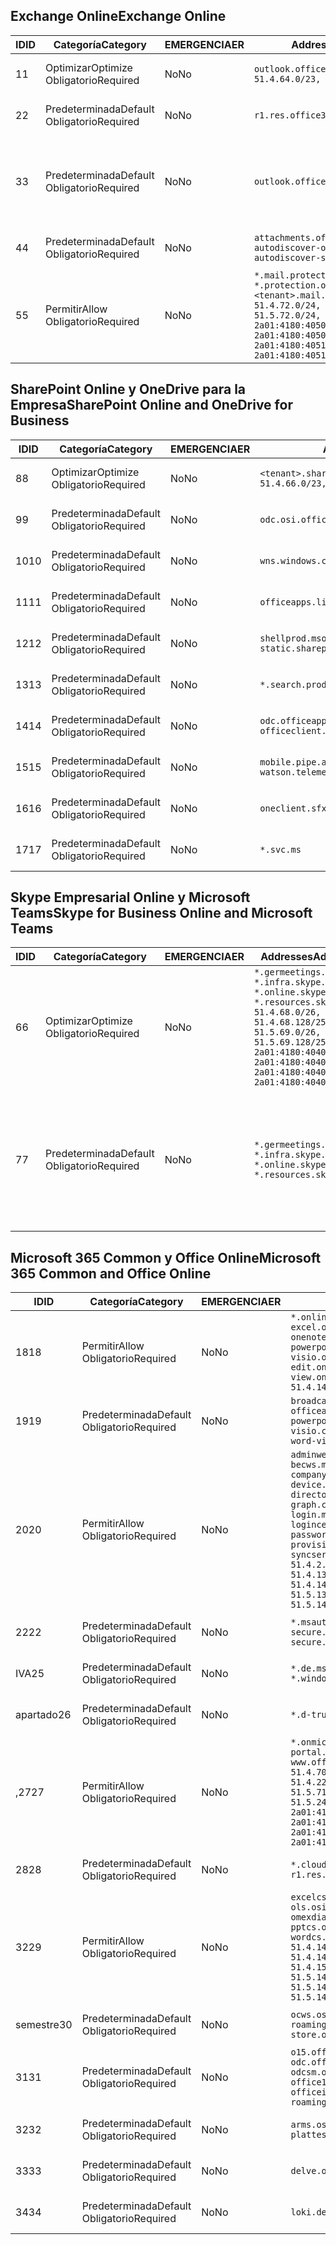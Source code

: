 <!--THIS FILE IS AUTOMATICALLY GENERATED. MANUAL CHANGES WILL BE OVERWRITTEN.-->
<!--Please contact the Office 365 Endpoints team with any questions.-->
<!--Germany endpoints version 2019072900-->
<!--File generated 2019-07-29 11:00:21.9662-->

## <a name="exchange-online"></a><span data-ttu-id="af540-101">Exchange Online</span><span class="sxs-lookup"><span data-stu-id="af540-101">Exchange Online</span></span>

<span data-ttu-id="af540-102">ID</span><span class="sxs-lookup"><span data-stu-id="af540-102">ID</span></span> | <span data-ttu-id="af540-103">Categoría</span><span class="sxs-lookup"><span data-stu-id="af540-103">Category</span></span> | <span data-ttu-id="af540-104">EMERGENCIA</span><span class="sxs-lookup"><span data-stu-id="af540-104">ER</span></span> | <span data-ttu-id="af540-105">Addresses</span><span class="sxs-lookup"><span data-stu-id="af540-105">Addresses</span></span> | <span data-ttu-id="af540-106">Puertos</span><span class="sxs-lookup"><span data-stu-id="af540-106">Ports</span></span>
-- | -------------------- | -- | ------------------------------------------------------------------------------------------------------------------------------------------------------------------------------------------------------------------------------------------------------------ | -------------------------------
<span data-ttu-id="af540-107">1</span><span class="sxs-lookup"><span data-stu-id="af540-107">1</span></span> | <span data-ttu-id="af540-108">Optimizar</span><span class="sxs-lookup"><span data-stu-id="af540-108">Optimize</span></span><BR><span data-ttu-id="af540-109">Obligatorio</span><span class="sxs-lookup"><span data-stu-id="af540-109">Required</span></span> | <span data-ttu-id="af540-110">No</span><span class="sxs-lookup"><span data-stu-id="af540-110">No</span></span> | `outlook.office.de`<BR>`51.4.64.0/23, 51.5.64.0/23` | <span data-ttu-id="af540-111">**TCP:** 443, 80</span><span class="sxs-lookup"><span data-stu-id="af540-111">**TCP:** 443, 80</span></span>
<span data-ttu-id="af540-112">2</span><span class="sxs-lookup"><span data-stu-id="af540-112">2</span></span> | <span data-ttu-id="af540-113">Predeterminada</span><span class="sxs-lookup"><span data-stu-id="af540-113">Default</span></span><BR><span data-ttu-id="af540-114">Obligatorio</span><span class="sxs-lookup"><span data-stu-id="af540-114">Required</span></span> | <span data-ttu-id="af540-115">No</span><span class="sxs-lookup"><span data-stu-id="af540-115">No</span></span> | `r1.res.office365.com` | <span data-ttu-id="af540-116">**TCP:** 443, 80</span><span class="sxs-lookup"><span data-stu-id="af540-116">**TCP:** 443, 80</span></span>
<span data-ttu-id="af540-117">3</span><span class="sxs-lookup"><span data-stu-id="af540-117">3</span></span> | <span data-ttu-id="af540-118">Predeterminada</span><span class="sxs-lookup"><span data-stu-id="af540-118">Default</span></span><BR><span data-ttu-id="af540-119">Obligatorio</span><span class="sxs-lookup"><span data-stu-id="af540-119">Required</span></span> | <span data-ttu-id="af540-120">No</span><span class="sxs-lookup"><span data-stu-id="af540-120">No</span></span> | `outlook.office.de` | <span data-ttu-id="af540-121">**TCP:** 143, 25, 587, 993, 995</span><span class="sxs-lookup"><span data-stu-id="af540-121">**TCP:** 143, 25, 587, 993, 995</span></span>
<span data-ttu-id="af540-122">4</span><span class="sxs-lookup"><span data-stu-id="af540-122">4</span></span> | <span data-ttu-id="af540-123">Predeterminada</span><span class="sxs-lookup"><span data-stu-id="af540-123">Default</span></span><BR><span data-ttu-id="af540-124">Obligatorio</span><span class="sxs-lookup"><span data-stu-id="af540-124">Required</span></span> | <span data-ttu-id="af540-125">No</span><span class="sxs-lookup"><span data-stu-id="af540-125">No</span></span> | `attachments.office365-net.de, autodiscover-outlook.office.de, autodiscover-s.outlook.de` | <span data-ttu-id="af540-126">**TCP:** 443, 80</span><span class="sxs-lookup"><span data-stu-id="af540-126">**TCP:** 443, 80</span></span>
<span data-ttu-id="af540-127">5</span><span class="sxs-lookup"><span data-stu-id="af540-127">5</span></span> | <span data-ttu-id="af540-128">Permitir</span><span class="sxs-lookup"><span data-stu-id="af540-128">Allow</span></span><BR><span data-ttu-id="af540-129">Obligatorio</span><span class="sxs-lookup"><span data-stu-id="af540-129">Required</span></span> | <span data-ttu-id="af540-130">No</span><span class="sxs-lookup"><span data-stu-id="af540-130">No</span></span> | `*.mail.protection.outlook.de, *.protection.outlook.de, <tenant>.mail.protection.outlook.de`<BR>`51.4.72.0/24, 51.4.80.0/27, 51.5.72.0/24, 51.5.80.0/27, 2a01:4180:4050:400::/64, 2a01:4180:4050:800::/64, 2a01:4180:4051:400::/64, 2a01:4180:4051:800::/64` | <span data-ttu-id="af540-131">**TCP:** 25, 443</span><span class="sxs-lookup"><span data-stu-id="af540-131">**TCP:** 25, 443</span></span>

## <a name="sharepoint-online-and-onedrive-for-business"></a><span data-ttu-id="af540-132">SharePoint Online y OneDrive para la Empresa</span><span class="sxs-lookup"><span data-stu-id="af540-132">SharePoint Online and OneDrive for Business</span></span>

<span data-ttu-id="af540-133">ID</span><span class="sxs-lookup"><span data-stu-id="af540-133">ID</span></span> | <span data-ttu-id="af540-134">Categoría</span><span class="sxs-lookup"><span data-stu-id="af540-134">Category</span></span> | <span data-ttu-id="af540-135">EMERGENCIA</span><span class="sxs-lookup"><span data-stu-id="af540-135">ER</span></span> | <span data-ttu-id="af540-136">Addresses</span><span class="sxs-lookup"><span data-stu-id="af540-136">Addresses</span></span> | <span data-ttu-id="af540-137">Puertos</span><span class="sxs-lookup"><span data-stu-id="af540-137">Ports</span></span>
-- | -------------------- | -- | ------------------------------------------------------------------------------ | ----------------
<span data-ttu-id="af540-138">8</span><span class="sxs-lookup"><span data-stu-id="af540-138">8</span></span> | <span data-ttu-id="af540-139">Optimizar</span><span class="sxs-lookup"><span data-stu-id="af540-139">Optimize</span></span><BR><span data-ttu-id="af540-140">Obligatorio</span><span class="sxs-lookup"><span data-stu-id="af540-140">Required</span></span> | <span data-ttu-id="af540-141">No</span><span class="sxs-lookup"><span data-stu-id="af540-141">No</span></span> | `<tenant>.sharepoint.de`<BR>`51.4.66.0/23, 51.5.66.0/23` | <span data-ttu-id="af540-142">**TCP:** 443, 80</span><span class="sxs-lookup"><span data-stu-id="af540-142">**TCP:** 443, 80</span></span>
<span data-ttu-id="af540-143">9</span><span class="sxs-lookup"><span data-stu-id="af540-143">9</span></span> | <span data-ttu-id="af540-144">Predeterminada</span><span class="sxs-lookup"><span data-stu-id="af540-144">Default</span></span><BR><span data-ttu-id="af540-145">Obligatorio</span><span class="sxs-lookup"><span data-stu-id="af540-145">Required</span></span> | <span data-ttu-id="af540-146">No</span><span class="sxs-lookup"><span data-stu-id="af540-146">No</span></span> | `odc.osi.office.de` | <span data-ttu-id="af540-147">**TCP:** 443, 80</span><span class="sxs-lookup"><span data-stu-id="af540-147">**TCP:** 443, 80</span></span>
<span data-ttu-id="af540-148">10</span><span class="sxs-lookup"><span data-stu-id="af540-148">10</span></span> | <span data-ttu-id="af540-149">Predeterminada</span><span class="sxs-lookup"><span data-stu-id="af540-149">Default</span></span><BR><span data-ttu-id="af540-150">Obligatorio</span><span class="sxs-lookup"><span data-stu-id="af540-150">Required</span></span> | <span data-ttu-id="af540-151">No</span><span class="sxs-lookup"><span data-stu-id="af540-151">No</span></span> | `wns.windows.com` | <span data-ttu-id="af540-152">**TCP:** 443, 80</span><span class="sxs-lookup"><span data-stu-id="af540-152">**TCP:** 443, 80</span></span>
<span data-ttu-id="af540-153">11</span><span class="sxs-lookup"><span data-stu-id="af540-153">11</span></span> | <span data-ttu-id="af540-154">Predeterminada</span><span class="sxs-lookup"><span data-stu-id="af540-154">Default</span></span><BR><span data-ttu-id="af540-155">Obligatorio</span><span class="sxs-lookup"><span data-stu-id="af540-155">Required</span></span> | <span data-ttu-id="af540-156">No</span><span class="sxs-lookup"><span data-stu-id="af540-156">No</span></span> | `officeapps.live.com` | <span data-ttu-id="af540-157">**TCP:** 443, 80</span><span class="sxs-lookup"><span data-stu-id="af540-157">**TCP:** 443, 80</span></span>
<span data-ttu-id="af540-158">12</span><span class="sxs-lookup"><span data-stu-id="af540-158">12</span></span> | <span data-ttu-id="af540-159">Predeterminada</span><span class="sxs-lookup"><span data-stu-id="af540-159">Default</span></span><BR><span data-ttu-id="af540-160">Obligatorio</span><span class="sxs-lookup"><span data-stu-id="af540-160">Required</span></span> | <span data-ttu-id="af540-161">No</span><span class="sxs-lookup"><span data-stu-id="af540-161">No</span></span> | `shellprod.msocdn.de, spoprod-a.akamaihd.net, static.sharepointonline.com` | <span data-ttu-id="af540-162">**TCP:** 443, 80</span><span class="sxs-lookup"><span data-stu-id="af540-162">**TCP:** 443, 80</span></span>
<span data-ttu-id="af540-163">13</span><span class="sxs-lookup"><span data-stu-id="af540-163">13</span></span> | <span data-ttu-id="af540-164">Predeterminada</span><span class="sxs-lookup"><span data-stu-id="af540-164">Default</span></span><BR><span data-ttu-id="af540-165">Obligatorio</span><span class="sxs-lookup"><span data-stu-id="af540-165">Required</span></span> | <span data-ttu-id="af540-166">No</span><span class="sxs-lookup"><span data-stu-id="af540-166">No</span></span> | `*.search.production.de.azuretrafficmanager.de` | <span data-ttu-id="af540-167">**TCP:** 443</span><span class="sxs-lookup"><span data-stu-id="af540-167">**TCP:** 443</span></span>
<span data-ttu-id="af540-168">14</span><span class="sxs-lookup"><span data-stu-id="af540-168">14</span></span> | <span data-ttu-id="af540-169">Predeterminada</span><span class="sxs-lookup"><span data-stu-id="af540-169">Default</span></span><BR><span data-ttu-id="af540-170">Obligatorio</span><span class="sxs-lookup"><span data-stu-id="af540-170">Required</span></span> | <span data-ttu-id="af540-171">No</span><span class="sxs-lookup"><span data-stu-id="af540-171">No</span></span> | `odc.officeapps.live.com, officeclient.microsoft.com` | <span data-ttu-id="af540-172">**TCP:** 443, 80</span><span class="sxs-lookup"><span data-stu-id="af540-172">**TCP:** 443, 80</span></span>
<span data-ttu-id="af540-173">15</span><span class="sxs-lookup"><span data-stu-id="af540-173">15</span></span> | <span data-ttu-id="af540-174">Predeterminada</span><span class="sxs-lookup"><span data-stu-id="af540-174">Default</span></span><BR><span data-ttu-id="af540-175">Obligatorio</span><span class="sxs-lookup"><span data-stu-id="af540-175">Required</span></span> | <span data-ttu-id="af540-176">No</span><span class="sxs-lookup"><span data-stu-id="af540-176">No</span></span> | `mobile.pipe.aria.microsoft.com, ssw.live.com, watson.telemetry.microsoft.com` | <span data-ttu-id="af540-177">**TCP:** 443, 80</span><span class="sxs-lookup"><span data-stu-id="af540-177">**TCP:** 443, 80</span></span>
<span data-ttu-id="af540-178">16</span><span class="sxs-lookup"><span data-stu-id="af540-178">16</span></span> | <span data-ttu-id="af540-179">Predeterminada</span><span class="sxs-lookup"><span data-stu-id="af540-179">Default</span></span><BR><span data-ttu-id="af540-180">Obligatorio</span><span class="sxs-lookup"><span data-stu-id="af540-180">Required</span></span> | <span data-ttu-id="af540-181">No</span><span class="sxs-lookup"><span data-stu-id="af540-181">No</span></span> | `oneclient.sfx.ms` | <span data-ttu-id="af540-182">**TCP:** 443, 80</span><span class="sxs-lookup"><span data-stu-id="af540-182">**TCP:** 443, 80</span></span>
<span data-ttu-id="af540-183">17</span><span class="sxs-lookup"><span data-stu-id="af540-183">17</span></span> | <span data-ttu-id="af540-184">Predeterminada</span><span class="sxs-lookup"><span data-stu-id="af540-184">Default</span></span><BR><span data-ttu-id="af540-185">Obligatorio</span><span class="sxs-lookup"><span data-stu-id="af540-185">Required</span></span> | <span data-ttu-id="af540-186">No</span><span class="sxs-lookup"><span data-stu-id="af540-186">No</span></span> | `*.svc.ms` | <span data-ttu-id="af540-187">**TCP:** 443, 80</span><span class="sxs-lookup"><span data-stu-id="af540-187">**TCP:** 443, 80</span></span>

## <a name="skype-for-business-online-and-microsoft-teams"></a><span data-ttu-id="af540-188">Skype Empresarial Online y Microsoft Teams</span><span class="sxs-lookup"><span data-stu-id="af540-188">Skype for Business Online and Microsoft Teams</span></span>

<span data-ttu-id="af540-189">ID</span><span class="sxs-lookup"><span data-stu-id="af540-189">ID</span></span> | <span data-ttu-id="af540-190">Categoría</span><span class="sxs-lookup"><span data-stu-id="af540-190">Category</span></span> | <span data-ttu-id="af540-191">EMERGENCIA</span><span class="sxs-lookup"><span data-stu-id="af540-191">ER</span></span> | <span data-ttu-id="af540-192">Addresses</span><span class="sxs-lookup"><span data-stu-id="af540-192">Addresses</span></span> | <span data-ttu-id="af540-193">Puertos</span><span class="sxs-lookup"><span data-stu-id="af540-193">Ports</span></span>
-- | -------------------- | -- | ----------------------------------------------------------------------------------------------------------------------------------------------------------------------------------------------------------------------------------------------- | --------------------------------------------------
<span data-ttu-id="af540-194">6</span><span class="sxs-lookup"><span data-stu-id="af540-194">6</span></span> | <span data-ttu-id="af540-195">Optimizar</span><span class="sxs-lookup"><span data-stu-id="af540-195">Optimize</span></span><BR><span data-ttu-id="af540-196">Obligatorio</span><span class="sxs-lookup"><span data-stu-id="af540-196">Required</span></span> | <span data-ttu-id="af540-197">No</span><span class="sxs-lookup"><span data-stu-id="af540-197">No</span></span> | `*.germeetings.skype.de, *.infra.skype.de, *.online.skype.de, *.resources.skype.de`<BR>`51.4.68.0/26, 51.4.68.128/25, 51.5.69.0/26, 51.5.69.128/25, 2a01:4180:4040:1::/64, 2a01:4180:4040:2::/64, 2a01:4180:4040:7::/64, 2a01:4180:4040:8::/64` | <span data-ttu-id="af540-198">**TCP:** 443, 80</span><span class="sxs-lookup"><span data-stu-id="af540-198">**TCP:** 443, 80</span></span><BR><span data-ttu-id="af540-199">**UDP:** 3478</span><span class="sxs-lookup"><span data-stu-id="af540-199">**UDP:** 3478</span></span>
<span data-ttu-id="af540-200">7</span><span class="sxs-lookup"><span data-stu-id="af540-200">7</span></span> | <span data-ttu-id="af540-201">Predeterminada</span><span class="sxs-lookup"><span data-stu-id="af540-201">Default</span></span><BR><span data-ttu-id="af540-202">Obligatorio</span><span class="sxs-lookup"><span data-stu-id="af540-202">Required</span></span> | <span data-ttu-id="af540-203">No</span><span class="sxs-lookup"><span data-stu-id="af540-203">No</span></span> | `*.germeetings.skype.de, *.infra.skype.de, *.online.skype.de, *.resources.skype.de` | <span data-ttu-id="af540-204">**TCP:** 5061, 50000-59999</span><span class="sxs-lookup"><span data-stu-id="af540-204">**TCP:** 5061, 50000-59999</span></span><BR><span data-ttu-id="af540-205">**UDP:** 50000-59999</span><span class="sxs-lookup"><span data-stu-id="af540-205">**UDP:** 50000-59999</span></span>

## <a name="microsoft-365-common-and-office-online"></a><span data-ttu-id="af540-206">Microsoft 365 Common y Office Online</span><span class="sxs-lookup"><span data-stu-id="af540-206">Microsoft 365 Common and Office Online</span></span>

<span data-ttu-id="af540-207">ID</span><span class="sxs-lookup"><span data-stu-id="af540-207">ID</span></span> | <span data-ttu-id="af540-208">Categoría</span><span class="sxs-lookup"><span data-stu-id="af540-208">Category</span></span> | <span data-ttu-id="af540-209">EMERGENCIA</span><span class="sxs-lookup"><span data-stu-id="af540-209">ER</span></span> | <span data-ttu-id="af540-210">Addresses</span><span class="sxs-lookup"><span data-stu-id="af540-210">Addresses</span></span> | <span data-ttu-id="af540-211">Puertos</span><span class="sxs-lookup"><span data-stu-id="af540-211">Ports</span></span>
-- | ------------------- | -- | -------------------------------------------------------------------------------------------------------------------------------------------------------------------------------------------------------------------------------------------------------------------------------------------------------------------------------------------------------------------------------------------------------------------------------------------------------------------------------------------------------------------------------------------------------------------------------------------------------------------------- | ----------------
<span data-ttu-id="af540-212">18</span><span class="sxs-lookup"><span data-stu-id="af540-212">18</span></span> | <span data-ttu-id="af540-213">Permitir</span><span class="sxs-lookup"><span data-stu-id="af540-213">Allow</span></span><BR><span data-ttu-id="af540-214">Obligatorio</span><span class="sxs-lookup"><span data-stu-id="af540-214">Required</span></span> | <span data-ttu-id="af540-215">No</span><span class="sxs-lookup"><span data-stu-id="af540-215">No</span></span> | `*.online.office.de, broadcast.online.office.de, excel.online.office.de, onenote.online.office.de, powerpoint.online.office.de, visio.online.office.de, word-edit.online.office.de, word-view.online.office.de`<BR>`51.4.144.200/32, 51.5.149.3/32, 51.18.16.0/23` | <span data-ttu-id="af540-216">**TCP:** 443</span><span class="sxs-lookup"><span data-stu-id="af540-216">**TCP:** 443</span></span>
<span data-ttu-id="af540-217">19</span><span class="sxs-lookup"><span data-stu-id="af540-217">19</span></span> | <span data-ttu-id="af540-218">Predeterminada</span><span class="sxs-lookup"><span data-stu-id="af540-218">Default</span></span><BR><span data-ttu-id="af540-219">Obligatorio</span><span class="sxs-lookup"><span data-stu-id="af540-219">Required</span></span> | <span data-ttu-id="af540-220">No</span><span class="sxs-lookup"><span data-stu-id="af540-220">No</span></span> | `broadcast.cdn.office.de, excel.cdn.office.de, officeapps.cdn.office.de, onenote.cdn.office.de, powerpoint.cdn.office.de, view.cdn.office.de, visio.cdn.office.de, word-edit.cdn.office.de, word-view.cdn.office.de` | <span data-ttu-id="af540-221">**TCP:** 443</span><span class="sxs-lookup"><span data-stu-id="af540-221">**TCP:** 443</span></span>
<span data-ttu-id="af540-222">20</span><span class="sxs-lookup"><span data-stu-id="af540-222">20</span></span> | <span data-ttu-id="af540-223">Permitir</span><span class="sxs-lookup"><span data-stu-id="af540-223">Allow</span></span><BR><span data-ttu-id="af540-224">Obligatorio</span><span class="sxs-lookup"><span data-stu-id="af540-224">Required</span></span> | <span data-ttu-id="af540-225">No</span><span class="sxs-lookup"><span data-stu-id="af540-225">No</span></span> | `adminwebservice.microsoftonline.de, becws.microsoftonline.de, companymanager.microsoftonline.de, device.login.microsoftonline.de, directoryprovisioning.cloudapi.de, graph.cloudapi.de, graph.microsoft.de, login.microsoftonline.de, logincert.microsoftonline.de, pas.cloudapi.de, passwordreset.activedirectory.microsoftazure.de, provisioningapi.microsoftonline.de, syncservice.microsoftonline.de`<BR>`51.4.2.10/32, 51.4.71.61/32, 51.4.136.38/31, 51.4.136.40/31, 51.4.136.42/32, 51.4.146.38/32, 51.4.146.206/32, 51.5.16.7/32, 51.5.71.22/32, 51.5.136.32/30, 51.5.136.36/32, 51.5.145.29/32, 51.5.145.122/32` | <span data-ttu-id="af540-226">**TCP:** 443, 80</span><span class="sxs-lookup"><span data-stu-id="af540-226">**TCP:** 443, 80</span></span>
<span data-ttu-id="af540-227">22</span><span class="sxs-lookup"><span data-stu-id="af540-227">22</span></span> | <span data-ttu-id="af540-228">Predeterminada</span><span class="sxs-lookup"><span data-stu-id="af540-228">Default</span></span><BR><span data-ttu-id="af540-229">Obligatorio</span><span class="sxs-lookup"><span data-stu-id="af540-229">Required</span></span> | <span data-ttu-id="af540-230">No</span><span class="sxs-lookup"><span data-stu-id="af540-230">No</span></span> | `*.msauth.net, *.msftauth.net, secure.aadcdn.microsoftonline-p.com, secure.aadcdn.microsoftonline-p.de` | <span data-ttu-id="af540-231">**TCP:** 443, 80</span><span class="sxs-lookup"><span data-stu-id="af540-231">**TCP:** 443, 80</span></span>
<span data-ttu-id="af540-232">IVA</span><span class="sxs-lookup"><span data-stu-id="af540-232">25</span></span> | <span data-ttu-id="af540-233">Predeterminada</span><span class="sxs-lookup"><span data-stu-id="af540-233">Default</span></span><BR><span data-ttu-id="af540-234">Obligatorio</span><span class="sxs-lookup"><span data-stu-id="af540-234">Required</span></span> | <span data-ttu-id="af540-235">No</span><span class="sxs-lookup"><span data-stu-id="af540-235">No</span></span> | `*.de.msods.nsatc.net, *.office.de.akadns.net, *.windows.de.nsatc.net, officehome.msocdn.de` | <span data-ttu-id="af540-236">**TCP:** 443, 80</span><span class="sxs-lookup"><span data-stu-id="af540-236">**TCP:** 443, 80</span></span>
<span data-ttu-id="af540-237">apartado</span><span class="sxs-lookup"><span data-stu-id="af540-237">26</span></span> | <span data-ttu-id="af540-238">Predeterminada</span><span class="sxs-lookup"><span data-stu-id="af540-238">Default</span></span><BR><span data-ttu-id="af540-239">Obligatorio</span><span class="sxs-lookup"><span data-stu-id="af540-239">Required</span></span> | <span data-ttu-id="af540-240">No</span><span class="sxs-lookup"><span data-stu-id="af540-240">No</span></span> | `*.d-trust.net` | <span data-ttu-id="af540-241">**TCP:** 443, 80</span><span class="sxs-lookup"><span data-stu-id="af540-241">**TCP:** 443, 80</span></span>
<span data-ttu-id="af540-242">,27</span><span class="sxs-lookup"><span data-stu-id="af540-242">27</span></span> | <span data-ttu-id="af540-243">Permitir</span><span class="sxs-lookup"><span data-stu-id="af540-243">Allow</span></span><BR><span data-ttu-id="af540-244">Obligatorio</span><span class="sxs-lookup"><span data-stu-id="af540-244">Required</span></span> | <span data-ttu-id="af540-245">No</span><span class="sxs-lookup"><span data-stu-id="af540-245">No</span></span> | `*.onmicrosoft.de, *.osi.office.de, office.de, portal.office.de, webshell.suite.office.de, www.office.de`<BR>`51.4.70.0/24, 51.4.71.0/24, 51.4.226.115/32, 51.4.227.178/32, 51.4.230.178/32, 51.5.70.0/24, 51.5.71.0/24, 51.5.147.48/32, 51.5.242.163/32, 51.5.245.67/32, 2a01:4180:2001::92/128, 2a01:4180:2001::234/128, 2a01:4180:2001::3b8/128, 2a01:4180:2401::11f/128, 2a01:4180:2401::33b/128, 2a01:4180:2401::55b/128` | <span data-ttu-id="af540-246">**TCP:** 443, 80</span><span class="sxs-lookup"><span data-stu-id="af540-246">**TCP:** 443, 80</span></span>
<span data-ttu-id="af540-247">28</span><span class="sxs-lookup"><span data-stu-id="af540-247">28</span></span> | <span data-ttu-id="af540-248">Predeterminada</span><span class="sxs-lookup"><span data-stu-id="af540-248">Default</span></span><BR><span data-ttu-id="af540-249">Obligatorio</span><span class="sxs-lookup"><span data-stu-id="af540-249">Required</span></span> | <span data-ttu-id="af540-250">No</span><span class="sxs-lookup"><span data-stu-id="af540-250">No</span></span> | `*.cloudfront.net, prod.msocdn.de, r1.res.office365.com, shellprod.msocdn.de` | <span data-ttu-id="af540-251">**TCP:** 443, 80</span><span class="sxs-lookup"><span data-stu-id="af540-251">**TCP:** 443, 80</span></span>
<span data-ttu-id="af540-252">32</span><span class="sxs-lookup"><span data-stu-id="af540-252">29</span></span> | <span data-ttu-id="af540-253">Permitir</span><span class="sxs-lookup"><span data-stu-id="af540-253">Allow</span></span><BR><span data-ttu-id="af540-254">Obligatorio</span><span class="sxs-lookup"><span data-stu-id="af540-254">Required</span></span> | <span data-ttu-id="af540-255">No</span><span class="sxs-lookup"><span data-stu-id="af540-255">No</span></span> | `excelcs.osi.office.de, excelps.osi.office.de, ols.osi.office.de, omexdiagnostics.osi.office.de, pptcs.osi.office.de, pptps.osi.office.de, wordcs.osi.office.de, wordps.osi.office.de`<BR>`51.4.144.41/32, 51.4.144.174/32, 51.4.145.38/32, 51.4.147.81/32, 51.4.147.233/32, 51.4.148.12/32, 51.4.150.145/32, 51.5.147.242/32, 51.5.149.100/32, 51.5.149.119/32, 51.5.149.123/32, 51.5.149.180/32, 51.5.149.186/32, 51.18.0.0/21` | <span data-ttu-id="af540-256">**TCP:** 443, 80</span><span class="sxs-lookup"><span data-stu-id="af540-256">**TCP:** 443, 80</span></span>
<span data-ttu-id="af540-257">semestre</span><span class="sxs-lookup"><span data-stu-id="af540-257">30</span></span> | <span data-ttu-id="af540-258">Predeterminada</span><span class="sxs-lookup"><span data-stu-id="af540-258">Default</span></span><BR><span data-ttu-id="af540-259">Obligatorio</span><span class="sxs-lookup"><span data-stu-id="af540-259">Required</span></span> | <span data-ttu-id="af540-260">No</span><span class="sxs-lookup"><span data-stu-id="af540-260">No</span></span> | `ocws.osi.office.de, odc.osi.office.de, roaming.osi.office.de, sharepoint.de, store.office.de` | <span data-ttu-id="af540-261">**TCP:** 443, 80</span><span class="sxs-lookup"><span data-stu-id="af540-261">**TCP:** 443, 80</span></span>
<span data-ttu-id="af540-262">31</span><span class="sxs-lookup"><span data-stu-id="af540-262">31</span></span> | <span data-ttu-id="af540-263">Predeterminada</span><span class="sxs-lookup"><span data-stu-id="af540-263">Default</span></span><BR><span data-ttu-id="af540-264">Obligatorio</span><span class="sxs-lookup"><span data-stu-id="af540-264">Required</span></span> | <span data-ttu-id="af540-265">No</span><span class="sxs-lookup"><span data-stu-id="af540-265">No</span></span> | `o15.officeredir.microsoft.com, odc.officeapps.live.com, odcsm.officeapps.live.com, office.microsoft.com, office15client.microsoft.com, officeimg.vo.msecnd.net, roaming.officeapps.live.com` | <span data-ttu-id="af540-266">**TCP:** 443, 80</span><span class="sxs-lookup"><span data-stu-id="af540-266">**TCP:** 443, 80</span></span>
<span data-ttu-id="af540-267">32</span><span class="sxs-lookup"><span data-stu-id="af540-267">32</span></span> | <span data-ttu-id="af540-268">Predeterminada</span><span class="sxs-lookup"><span data-stu-id="af540-268">Default</span></span><BR><span data-ttu-id="af540-269">Obligatorio</span><span class="sxs-lookup"><span data-stu-id="af540-269">Required</span></span> | <span data-ttu-id="af540-270">No</span><span class="sxs-lookup"><span data-stu-id="af540-270">No</span></span> | `arms.osi.office.de, manage.osi.office.de, plattest.osi.office.de` | <span data-ttu-id="af540-271">**TCP:** 443, 80</span><span class="sxs-lookup"><span data-stu-id="af540-271">**TCP:** 443, 80</span></span>
<span data-ttu-id="af540-272">33</span><span class="sxs-lookup"><span data-stu-id="af540-272">33</span></span> | <span data-ttu-id="af540-273">Predeterminada</span><span class="sxs-lookup"><span data-stu-id="af540-273">Default</span></span><BR><span data-ttu-id="af540-274">Obligatorio</span><span class="sxs-lookup"><span data-stu-id="af540-274">Required</span></span> | <span data-ttu-id="af540-275">No</span><span class="sxs-lookup"><span data-stu-id="af540-275">No</span></span> | `delve.office.de, res.delve.office.com` | <span data-ttu-id="af540-276">**TCP:** 443</span><span class="sxs-lookup"><span data-stu-id="af540-276">**TCP:** 443</span></span>
<span data-ttu-id="af540-277">34</span><span class="sxs-lookup"><span data-stu-id="af540-277">34</span></span> | <span data-ttu-id="af540-278">Predeterminada</span><span class="sxs-lookup"><span data-stu-id="af540-278">Default</span></span><BR><span data-ttu-id="af540-279">Obligatorio</span><span class="sxs-lookup"><span data-stu-id="af540-279">Required</span></span> | <span data-ttu-id="af540-280">No</span><span class="sxs-lookup"><span data-stu-id="af540-280">No</span></span> | `loki.delve.office.de, lpcres.delve.office.com` | <span data-ttu-id="af540-281">**TCP:** 443</span><span class="sxs-lookup"><span data-stu-id="af540-281">**TCP:** 443</span></span>
